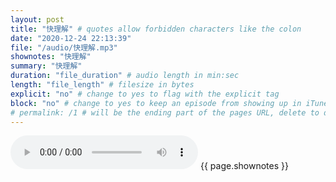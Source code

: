 ```yaml
---
layout: post
title: "快理解" # quotes allow forbidden characters like the colon
date: "2020-12-24 22:13:39"
file: "/audio/快理解.mp3"
shownotes: "快理解"
summary: "快理解"
duration: "file_duration" # audio length in min:sec
length: "file_length" # filesize in bytes
explicit: "no" # change to yes to flag with the explicit tag
block: "no" # change to yes to keep an episode from showing up in iTunes
# permalink: /1 # will be the ending part of the pages URL, delete to default to the title
---
```


<audio controls>
<source src="{{site.url}}{{site.baseurl}}{{ page.file }}" type="audio/x-mp3">
Your browser does not support the audio element.
</audio>
{{ page.shownotes }}
